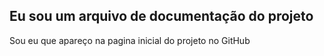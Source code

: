 ## Eu sou um arquivo de documentação do projeto

Sou eu que apareço na pagina inicial do projeto no GitHub